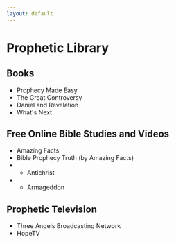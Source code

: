 ```yaml
---
layout: default
---
```


# Prophetic Library #
## Books ##

* Prophecy Made Easy
* The Great Controversy
* Daniel and Revelation
* What's Next

## Free Online Bible Studies and Videos ##
* Amazing Facts
* Bible Prophecy Truth (by Amazing Facts)
* * Antichrist
* * Armageddon

## Prophetic Television ##
* Three Angels Broadcasting Network
* HopeTV
